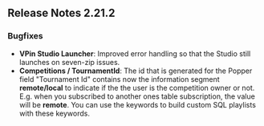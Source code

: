 ## Release Notes 2.21.2
 

### Bugfixes

- **VPin Studio Launcher**: Improved error handling so that the Studio still launches on seven-zip issues.
- **Competitions / TournamentId**: The id that is generated for the Popper field "Tournament Id" contains now the information segment **remote/local** to indicate if the the user is the competition owner or not. E.g. when you subscribed to another ones table subscription, the value will be **remote**. You can use the keywords to build custom SQL playlists with these keywords.